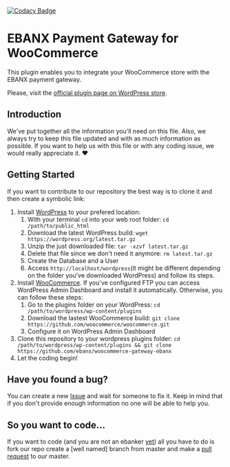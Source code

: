 [![Codacy Badge](https://api.codacy.com/project/badge/Grade/09ef5eb63a394dc3b76cb4319129fbf3)](https://www.codacy.com/app/EBANX/woocommerce-gateway-ebanx?utm_source=github.com&amp;utm_medium=referral&amp;utm_content=ebanx/woocommerce-gateway-ebanx&amp;utm_campaign=Badge_Grade)

# EBANX Payment Gateway for WooCommerce

This plugin enables you to integrate your WooCommerce store with the EBANX payment gateway.

Please, visit the [official plugin page on WordPress store](https://wordpress.org/plugins/ebanx-payment-gateway-for-woocommerce/).

## Introduction
We've put together all the information you'll need on this file. Also, we always try to keep this file updated and with as much information as possible. If you want to help us with this file or with any coding issue, we would really appreciate it. :heart:

## Getting Started 

If you want to contribute to our repository the best way is to clone it and then create a symbolic link:

1. Install [WordPress](https://codex.wordpress.org/Installing_WordPress) to your prefered location:
	1. With your terminal `cd` into your web root folder:  `cd /path/to/public_html`
	2. Download the latest WordPress build: `wget https://wordpress.org/latest.tar.gz`
	3. Unzip the just downloaded file: `tar -xzvf latest.tar.gz`
	4. Delete that file since we don't need it anymore: `rm latest.tar.gz`
	5. Create the Database and a User
	6. Access `http://localhost/wordpress`(it might be different depending on the folder you've downloaded WordPress) and follow its steps.
2. Install [WooCommerce](https://docs.woocommerce.com/document/installing-uninstalling-woocommerce/). If you've configured FTP you can access WordPress Admin Dashboard and install it automatically. Otherwise, you can follow these steps:
	1. Go to the plugins folder on your WordPress: `cd /path/to/wordpress/wp-content/plugins`
	2. Download the lastest WooCommerce build: `git clone https://github.com/woocommerce/woocommerce.git`
	3. Configure it on WordPress Admin Dashboard
3. Clone this repository to your wordpress plugins folder: `cd /path/to/wordpress/wp-content/plugins && git clone https://github.com/ebanx/woocommerce-gateway-ebanx`
4. Let the coding begin!

## Have you found a bug?

You can create a new [Issue](https://github.com/ebanx/woocommerce-gateway-ebanx/issues/new) and wait for someone to fix it. Keep in mind that if you don't provide enough information no one will be able to help you.

## So you want to code...

If you want to code (and you are not an ebanker [yet](https://ebanx.recruiterbox.com/)) all you have to do is fork our repo create a [well named] branch from master and make a [pull request](https://github.com/ebanx/woocommerce-gateway-ebanx/compare) to our master.
